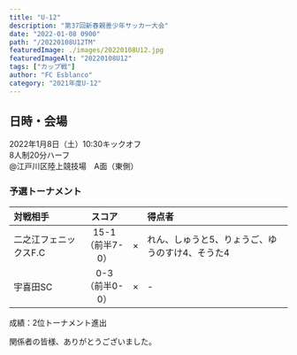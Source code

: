 ```yaml
---
title: "U-12"
description: "第37回新春親善少年サッカー大会"
date: "2022-01-08 0900"
path: "/20220108U12TM"
featuredImage: ./images/20220108U12.jpg
featuredImageAlt: "20220108U12"
tags: ["カップ戦"]
author: "FC Esblanco"
category: "2021年度U-12"
---
```


## 日時・会場

2022年1月8日（土）10:30キックオフ <br>
8人制20分ハーフ<br>
@江戸川区陸上競技場　A面（東側）

### 予選トーナメント

| 対戦相手| スコア |   | 得点者  |
|:----|:------:|:-:|:--------|
| 二之江フェニックスF.C | 15-1<br>（前半7-0） | × |れん、しゅうと5、りょうご、ゆうのすけ4、そうた4|
| 宇喜田SC | 0-3<br>（前半0-0） | × |-|

成績：2位トーナメント進出



関係者の皆様、ありがとうございました。